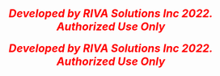 <div style="text-align: center; font-weight: bolder; color: red; font-size: 16pt;"><i>Developed by RIVA Solutions Inc 2022.  Authorized Use Only</i></div><br />

<div style="text-align: center; font-weight: bolder; color: red; font-size: 16pt;"><i>Developed by RIVA Solutions Inc 2022.  Authorized Use Only</i></div><br />
